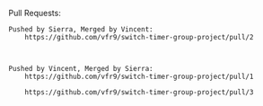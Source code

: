 Pull Requests:


    Pushed by Sierra, Merged by Vincent:
        https://github.com/vfr9/switch-timer-group-project/pull/2 

         
        
    Pushed by Vincent, Merged by Sierra:
        https://github.com/vfr9/switch-timer-group-project/pull/1

        https://github.com/vfr9/switch-timer-group-project/pull/3



